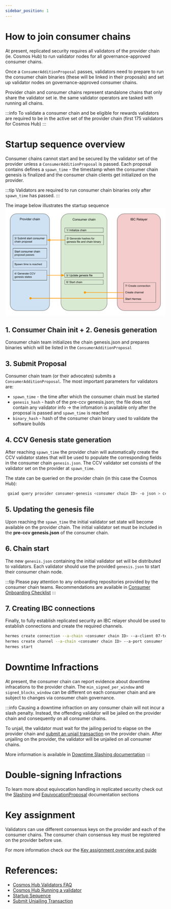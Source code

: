 ```yaml
---
sidebar_position: 1
---
```


# How to join consumer chains
At present, replicated security requires all validators of the provider chain (ie. Cosmos Hub) to run validator nodes for all governance-approved consumer chains.

Once a `ConsumerAdditionProposal` passes, validators need to prepare to run the consumer chain binaries (these will be linked in their proposals) and set up validator nodes on governance-approved consumer chains.

Provider chain and consumer chains represent standalone chains that only share the validator set ie. the same validator operators are tasked with running all chains.

:::info
To validate a consumer chain and be eligible for rewards validators are required to be in the active set of the provider chain (first 175 validators for Cosmos Hub) 
:::

# Startup sequence overview
Consumer chains cannot start and be secured by the validator set of the provider unless a `ConsumerAdditionProposal` is passed.
Each proposal contains defines a `spawn_time` - the timestamp when the consumer chain genesis is finalized and the consumer chain clients get initialized on the provider.

:::tip
Validators are required to run consumer chain binaries only after `spawn_time` has passed.
:::

The image below illustrates the startup sequence
![startup](../../figures/hypha-consumer-start-process.svg)

## 1. Consumer Chain init + 2. Genesis generation
Consumer chain team initializes the chain genesis.json and prepares binaries which will be listed in the `ConsumerAdditionProposal`

## 3. Submit Proposal
Consumer chain team (or their advocates) submits a `ConsumerAdditionProposal`.
The most important parameters for validators are:
- `spawn_time` - the time after which the consumer chain must be started
- `genesis_hash` - hash of the pre-ccv genesis.json; the file does not contain any validator info -> the infomation is available only after the proposal is passed and `spawn_time` is reached
- `binary_hash` - hash of the consumer chain binary used to validate the software builds

## 4. CCV Genesis state generation
After reaching `spawn_time` the provider chain will automatically create the CCV validator states that will be used to populate the corresponding fields in the consumer chain `genesis.json`. The CCV validator set consists of the validator set on the provider at `spawn_time`.

The state can be queried on the provider chain (in this case the Cosmos Hub):
```bash
 gaiad query provider consumer-genesis <consumer chain ID> -o json > ccvconsumer_genesis.json
```

## 5. Updating the genesis file
Upon reaching the `spawn_time` the initial validator set state will become available on the provider chain. The initial validator set must be included in the **pre-ccv genesis.json** of the consumer chain.

## 6. Chain start
The new `genesis.json` containing the initial validator set will be distributed to validators. Each validator should use the provided `genesis.json` to start their consumer chain node.

:::tip
Please pay attention to any onboarding repositories provided by the consumer chain teams.
Recommendations are available in [Consumer Onboarding Checklist](../consumer-development/onboarding.md)
:::

## 7. Creating IBC connections
Finally, to fully establish replicated security an IBC relayer should be used to establish connections and create the required channels.

```bash
hermes create connection --a-chain <consumer chain ID> --a-client 07-tendermint-0 --b-client <client assigned by provider chain> 
hermes create channel --a-chain <consumer chain ID> --a-port consumer --b-port provider --order ordered --a-connection connection-0 --channel-version 1
hermes start
```

# Downtime Infractions
At present, the consumer chain can report evidence about downtime infracations to the provider chain. The `min_signed_per_window` and `signed_blocks_window` can be different on each consumer chain and are subject to changes via consumer chain governance.

:::info
Causing a downtime infraction on any consumer chain will not incur a slash penalty. Instead, the offending validator will be jailed on the provider chain and consequently on all consumer chains.

To unjail, the validator must wait for the jailing period to elapse on the provider chain and [submit an unjail transaction](https://hub.cosmos.network/main/validators/validator-setup.html#unjail-validator) on the provider chain. After unjailing on the provider, the validator will be unjailed on all consumer chains.

More information is available in [Downtime Slashing documentation](../features/slashing.md#downtime-infractions)
:::

# Double-signing Infractions
To learn more about equivocation handling in replicated security check out the [Slashing](../features/slashing.md#double-signing-equivocation) and [EquivocationProposal](../features/proposals.md#equivocationproposal) documentation sections

# Key assignment
Validators can use different consensus keys on the provider and each of the consumer chains. The consumer chain consensus key must be registered on the provider before use.

For more information check our the [Key assignment overview and guide](../features/key-assignment.md)

# References:
- [Cosmos Hub Validators FAQ](https://hub.cosmos.network/main/validators/validator-faq.html)
- [Cosmos Hub Running a validator](https://hub.cosmos.network/main/validators/validator-setup.html)
- [Startup Sequence](https://github.com/hyphacoop/ics-testnets/blob/main/docs/Consumer-Chain-Start-Process.md)
- [Submit Unjailing Transaction](https://hub.cosmos.network/main/validators/validator-setup.html#unjail-validator)